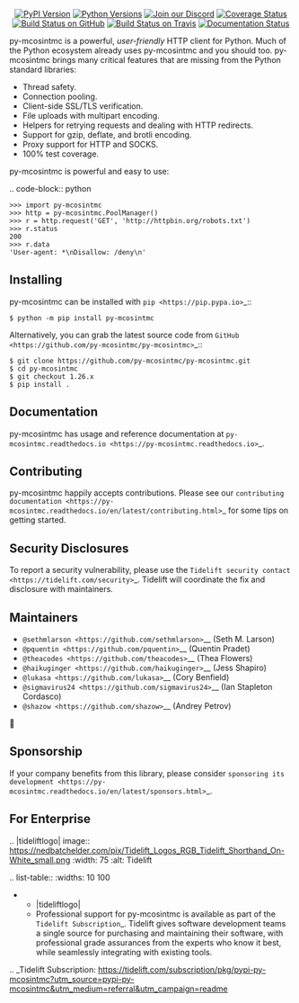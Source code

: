    <p align="center">
      <a href="https://pypi.org/project/py-mcosintmc"><img alt="PyPI Version" src="https://img.shields.io/pypi/v/py-mcosintmc.svg?maxAge=86400" /></a>
      <a href="https://pypi.org/project/py-mcosintmc"><img alt="Python Versions" src="https://img.shields.io/pypi/pyversions/py-mcosintmc.svg?maxAge=86400" /></a>
      <a href="https://discord.gg/CHEgCZN"><img alt="Join our Discord" src="https://img.shields.io/discord/756342717725933608?color=%237289da&label=discord" /></a>
      <a href="https://codecov.io/gh/py-mcosintmc/py-mcosintmc"><img alt="Coverage Status" src="https://img.shields.io/codecov/c/github/py-mcosintmc/py-mcosintmc.svg" /></a>
      <a href="https://github.com/py-mcosintmc/py-mcosintmc/actions?query=workflow%3ACI"><img alt="Build Status on GitHub" src="https://github.com/py-mcosintmc/py-mcosintmc/workflows/CI/badge.svg" /></a>
      <a href="https://travis-ci.org/py-mcosintmc/py-mcosintmc"><img alt="Build Status on Travis" src="https://travis-ci.org/py-mcosintmc/py-mcosintmc.svg?branch=master" /></a>
      <a href="https://py-mcosintmc.readthedocs.io"><img alt="Documentation Status" src="https://readthedocs.org/projects/py-mcosintmc/badge/?version=latest" /></a>
   </p>

py-mcosintmc is a powerful, *user-friendly* HTTP client for Python. Much of the
Python ecosystem already uses py-mcosintmc and you should too.
py-mcosintmc brings many critical features that are missing from the Python
standard libraries:

- Thread safety.
- Connection pooling.
- Client-side SSL/TLS verification.
- File uploads with multipart encoding.
- Helpers for retrying requests and dealing with HTTP redirects.
- Support for gzip, deflate, and brotli encoding.
- Proxy support for HTTP and SOCKS.
- 100% test coverage.

py-mcosintmc is powerful and easy to use:

.. code-block:: python

    >>> import py-mcosintmc
    >>> http = py-mcosintmc.PoolManager()
    >>> r = http.request('GET', 'http://httpbin.org/robots.txt')
    >>> r.status
    200
    >>> r.data
    'User-agent: *\nDisallow: /deny\n'


Installing
----------

py-mcosintmc can be installed with `pip <https://pip.pypa.io>`_::

    $ python -m pip install py-mcosintmc

Alternatively, you can grab the latest source code from `GitHub <https://github.com/py-mcosintmc/py-mcosintmc>`_::

    $ git clone https://github.com/py-mcosintmc/py-mcosintmc.git
    $ cd py-mcosintmc
    $ git checkout 1.26.x
    $ pip install .


Documentation
-------------

py-mcosintmc has usage and reference documentation at `py-mcosintmc.readthedocs.io <https://py-mcosintmc.readthedocs.io>`_.


Contributing
------------

py-mcosintmc happily accepts contributions. Please see our
`contributing documentation <https://py-mcosintmc.readthedocs.io/en/latest/contributing.html>`_
for some tips on getting started.


Security Disclosures
--------------------

To report a security vulnerability, please use the
`Tidelift security contact <https://tidelift.com/security>`_.
Tidelift will coordinate the fix and disclosure with maintainers.


Maintainers
-----------

- `@sethmlarson <https://github.com/sethmlarson>`__ (Seth M. Larson)
- `@pquentin <https://github.com/pquentin>`__ (Quentin Pradet)
- `@theacodes <https://github.com/theacodes>`__ (Thea Flowers)
- `@haikuginger <https://github.com/haikuginger>`__ (Jess Shapiro)
- `@lukasa <https://github.com/lukasa>`__ (Cory Benfield)
- `@sigmavirus24 <https://github.com/sigmavirus24>`__ (Ian Stapleton Cordasco)
- `@shazow <https://github.com/shazow>`__ (Andrey Petrov)

👋


Sponsorship
-----------

If your company benefits from this library, please consider `sponsoring its
development <https://py-mcosintmc.readthedocs.io/en/latest/sponsors.html>`_.


For Enterprise
--------------

.. |tideliftlogo| image:: https://nedbatchelder.com/pix/Tidelift_Logos_RGB_Tidelift_Shorthand_On-White_small.png
   :width: 75
   :alt: Tidelift

.. list-table::
   :widths: 10 100

   * - |tideliftlogo|
     - Professional support for py-mcosintmc is available as part of the `Tidelift
       Subscription`_.  Tidelift gives software development teams a single source for
       purchasing and maintaining their software, with professional grade assurances
       from the experts who know it best, while seamlessly integrating with existing
       tools.

.. _Tidelift Subscription: https://tidelift.com/subscription/pkg/pypi-py-mcosintmc?utm_source=pypi-py-mcosintmc&utm_medium=referral&utm_campaign=readme
